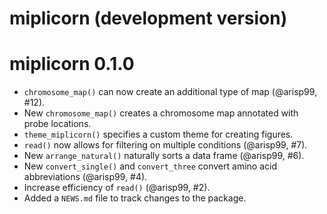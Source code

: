 # miplicorn (development version)

# miplicorn 0.1.0

* `chromosome_map()` can now create an additional type of map (@arisp99, #12).
* New `chromosome_map()` creates a chromosome map annotated with probe
  locations.
* `theme_miplicorn()` specifies a custom theme for creating figures.
* `read()` now allows for filtering on multiple conditions (@arisp99, #7).
* New `arrange_natural()` naturally sorts a data frame (@arisp99, #6).
* New `convert_single()` and `convert_three` convert amino acid abbreviations 
  (@arisp99, #4).
* Increase efficiency of `read()` (@arisp99, #2).
* Added a `NEWS.md` file to track changes to the package.

